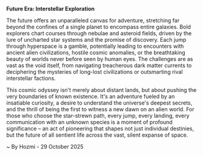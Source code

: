 
**Future Era: Interstellar Exploration**

The future offers an unparalleled canvas for adventure, stretching far beyond the confines of a single planet to encompass entire galaxies. Bold explorers chart courses through nebulae and asteroid fields, driven by the lure of uncharted star systems and the promise of discovery. Each jump through hyperspace is a gamble, potentially leading to encounters with ancient alien civilizations, hostile cosmic anomalies, or the breathtaking beauty of worlds never before seen by human eyes. The challenges are as vast as the void itself, from navigating treacherous dark matter currents to deciphering the mysteries of long-lost civilizations or outsmarting rival interstellar factions.

This cosmic odyssey isn't merely about distant lands, but about pushing the very boundaries of known existence. It's an adventure fueled by an insatiable curiosity, a desire to understand the universe's deepest secrets, and the thrill of being the first to witness a new dawn on an alien world. For those who choose the star-strewn path, every jump, every landing, every communication with an unknown species is a moment of profound significance – an act of pioneering that shapes not just individual destinies, but the future of all sentient life across the vast, silent expanse of space.

~ By Hozmi - 29 October 2025

